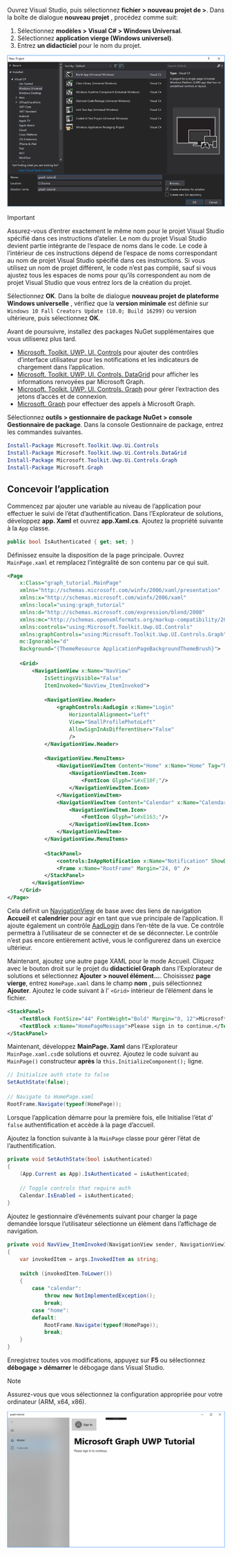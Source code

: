 <!-- markdownlint-disable MD002 MD041 -->

Ouvrez Visual Studio, puis sélectionnez **fichier > nouveau projet de >**. Dans la boîte de dialogue **nouveau projet** , procédez comme suit:

1. Sélectionnez **modèles > Visual C# > Windows Universal**.
1. Sélectionnez **application vierge (Windows universel)**.
1. Entrez **un didacticiel** pour le nom du projet.

![Boîte de dialogue créer un nouveau projet dans Visual Studio 2017](./images/vs-newproj-01.png)

> [!IMPORTANT]
> Assurez-vous d’entrer exactement le même nom pour le projet Visual Studio spécifié dans ces instructions d’atelier. Le nom du projet Visual Studio devient partie intégrante de l’espace de noms dans le code. Le code à l’intérieur de ces instructions dépend de l’espace de noms correspondant au nom de projet Visual Studio spécifié dans ces instructions. Si vous utilisez un nom de projet différent, le code n’est pas compilé, sauf si vous ajustez tous les espaces de noms pour qu’ils correspondent au nom de projet Visual Studio que vous entrez lors de la création du projet.

Sélectionnez **OK**. Dans la boîte de dialogue **nouveau projet de plateforme Windows universelle** , vérifiez que la **version minimale** est définie sur `Windows 10 Fall Creators Update (10.0; Build 16299)` ou version ultérieure, puis sélectionnez **OK**.

Avant de poursuivre, installez des packages NuGet supplémentaires que vous utiliserez plus tard.

- [Microsoft. Toolkit. UWP. UI. Controls](https://www.nuget.org/packages/Microsoft.Toolkit.Uwp.Ui.Controls/) pour ajouter des contrôles d’interface utilisateur pour les notifications et les indicateurs de chargement dans l’application.
- [Microsoft. Toolkit. UWP. UI. Controls. DataGrid](https://www.nuget.org/packages/Microsoft.Toolkit.Uwp.Ui.Controls.DataGrid/) pour afficher les informations renvoyées par Microsoft Graph.
- [Microsoft. Toolkit. UWP. UI. Controls. Graph](https://www.nuget.org/packages/Microsoft.Toolkit.Uwp.Ui.Controls.Graph/) pour gérer l’extraction des jetons d’accès et de connexion.
- [Microsoft. Graph](https://www.nuget.org/packages/Microsoft.Graph/) pour effectuer des appels à Microsoft Graph.

Sélectionnez **outils > gestionnaire de package NuGet > console Gestionnaire de package**. Dans la console Gestionnaire de package, entrez les commandes suivantes.

```Powershell
Install-Package Microsoft.Toolkit.Uwp.Ui.Controls
Install-Package Microsoft.Toolkit.Uwp.Ui.Controls.DataGrid
Install-Package Microsoft.Toolkit.Uwp.Ui.Controls.Graph
Install-Package Microsoft.Graph
```

## <a name="design-the-app"></a>Concevoir l’application

Commencez par ajouter une variable au niveau de l’application pour effectuer le suivi de l’état d’authentification. Dans l’Explorateur de solutions, développez **app. Xaml** et ouvrez **app.Xaml.cs**. Ajoutez la propriété suivante à la `App` classe.

```cs
public bool IsAuthenticated { get; set; }
```

Définissez ensuite la disposition de la page principale. Ouvrez `MainPage.xaml` et remplacez l’intégralité de son contenu par ce qui suit.

```xml
<Page
    x:Class="graph_tutorial.MainPage"
    xmlns="http://schemas.microsoft.com/winfx/2006/xaml/presentation"
    xmlns:x="http://schemas.microsoft.com/winfx/2006/xaml"
    xmlns:local="using:graph_tutorial"
    xmlns:d="http://schemas.microsoft.com/expression/blend/2008"
    xmlns:mc="http://schemas.openxmlformats.org/markup-compatibility/2006"
    xmlns:controls="using:Microsoft.Toolkit.Uwp.UI.Controls"
    xmlns:graphControls="using:Microsoft.Toolkit.Uwp.UI.Controls.Graph"
    mc:Ignorable="d"
    Background="{ThemeResource ApplicationPageBackgroundThemeBrush}">

    <Grid>
        <NavigationView x:Name="NavView"
            IsSettingsVisible="False"
            ItemInvoked="NavView_ItemInvoked">

            <NavigationView.Header>
                <graphControls:AadLogin x:Name="Login"
                    HorizontalAlignment="Left"
                    View="SmallProfilePhotoLeft"
                    AllowSignInAsDifferentUser="False"
                    />
            </NavigationView.Header>

            <NavigationView.MenuItems>
                <NavigationViewItem Content="Home" x:Name="Home" Tag="home">
                    <NavigationViewItem.Icon>
                        <FontIcon Glyph="&#xE10F;"/>
                    </NavigationViewItem.Icon>
                </NavigationViewItem>
                <NavigationViewItem Content="Calendar" x:Name="Calendar" Tag="calendar">
                    <NavigationViewItem.Icon>
                        <FontIcon Glyph="&#xE163;"/>
                    </NavigationViewItem.Icon>
                </NavigationViewItem>
            </NavigationView.MenuItems>

            <StackPanel>
                <controls:InAppNotification x:Name="Notification" ShowDismissButton="true" />
                <Frame x:Name="RootFrame" Margin="24, 0" />
            </StackPanel>
        </NavigationView>
    </Grid>
</Page>
```

Cela définit un [NavigationView](https://docs.microsoft.com/uwp/api/windows.ui.xaml.controls.navigationview) de base avec des liens de navigation **Accueil** et **calendrier** pour agir en tant que vue principale de l’application. Il ajoute également un contrôle [AadLogin](https://docs.microsoft.com/dotnet/api/microsoft.toolkit.uwp.ui.controls.graph.aadlogin?view=win-comm-toolkit-dotnet-stable) dans l’en-tête de la vue. Ce contrôle permettra à l’utilisateur de se connecter et de se déconnecter. Le contrôle n’est pas encore entièrement activé, vous le configurerez dans un exercice ultérieur.

Maintenant, ajoutez une autre page XAML pour le mode Accueil. Cliquez avec le bouton droit sur le projet du **didacticiel Graph** dans l’Explorateur de solutions et sélectionnez **Ajouter > nouvel élément...**. Choisissez **page vierge**, entrez `HomePage.xaml` dans le champ **nom** , puis sélectionnez **Ajouter**. Ajoutez le code suivant à l' `<Grid>` intérieur de l’élément dans le fichier.

```xml
<StackPanel>
    <TextBlock FontSize="44" FontWeight="Bold" Margin="0, 12">Microsoft Graph UWP Tutorial</TextBlock>
    <TextBlock x:Name="HomePageMessage">Please sign in to continue.</TextBlock>
</StackPanel>
```

Maintenant, développez **MainPage. Xaml** dans l’Explorateur `MainPage.xaml.cs`de solutions et ouvrez. Ajoutez le code suivant au `MainPage()` constructeur **après** la `this.InitializeComponent();` ligne.

```cs
// Initialize auth state to false
SetAuthState(false);

// Navigate to HomePage.xaml
RootFrame.Navigate(typeof(HomePage));
```

Lorsque l’application démarre pour la première fois, elle Initialise l’état d' `false` authentification et accède à la page d’accueil.

Ajoutez la fonction suivante à la `MainPage` classe pour gérer l’état de l’authentification.

```cs
private void SetAuthState(bool isAuthenticated)
{
    (App.Current as App).IsAuthenticated = isAuthenticated;

    // Toggle controls that require auth
    Calendar.IsEnabled = isAuthenticated;
}
```

Ajoutez le gestionnaire d’événements suivant pour charger la page demandée lorsque l’utilisateur sélectionne un élément dans l’affichage de navigation.

```cs
private void NavView_ItemInvoked(NavigationView sender, NavigationViewItemInvokedEventArgs args)
{
    var invokedItem = args.InvokedItem as string;

    switch (invokedItem.ToLower())
    {
        case "calendar":
            throw new NotImplementedException();
            break;
        case "home":
        default:
            RootFrame.Navigate(typeof(HomePage));
            break;
    }
}
```

Enregistrez toutes vos modifications, appuyez sur **F5** ou sélectionnez **débogage > démarrer** le débogage dans Visual Studio.

> [!NOTE]
> Assurez-vous que vous sélectionnez la configuration appropriée pour votre ordinateur (ARM, x64, x86).

![Capture d’écran de la page d’accueil](./images/create-app-01.png)
